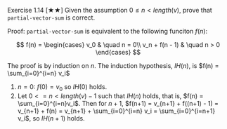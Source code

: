 Exercise 1.14 [★★] Given the assumption $0 ≤ n < length(v)$, prove that `partial-vector-sum` is correct.

Proof: `partial-vector-sum` is equivalent to the following funciton $f(n)$:

$$
f(n) = 
\begin{cases}
    v_0 & \quad n = 0\\
    v_n + f(n - 1) & \quad n > 0
\end{cases}
$$

The proof is by induction on $n$. The induction hypothesis, $IH(n)$, is $f(n) = \sum_{i=0}^{i=n} v_i$

1. $n = 0$: $f(0) = v_0$ so $IH(0)$ holds.
2. Let $0 <= n < length(v)-1$ such that $IH(n)$ holds, that is, $f(n) = \sum_{i=0}^{i=n}v_i$. Then for $n+1$, $f(n+1) = v_{n+1} + f((n+1) - 1) = v_{n+1} + f(n) = v_{n+1} + \sum_{i=0}^{i=n} v_i = \sum_{i=0}^{i=n+1} v_i$, so $IH(n+1)$ holds.